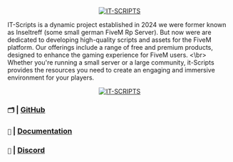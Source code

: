 <div align="center">
  
  [![IT-SCRIPTS](https://i.imgur.com/s70i2Uu.png)](https://github.com/it-scripts)
</div>
IT-Scripts is a dynamic project established in 2024 we were former known as Inseltreff (some small german FiveM Rp Server). But now were are dedicated to developing high-quality scripts and assets for the FiveM platform. Our offerings include a range of free and premium products, designed to enhance the gaming experience for FiveM users.
<\br>
Whether you're running a small server or a large community, it-Scripts provides the resources you need to create an engaging and immersive environment for your players.
<div align="center">

[![IT-SCRIPTS](https://i.imgur.com/lFVRgSg.png)](https://github.com/it-scripts)
</div>

### `🗂️` | [GitHub](https://github.com/it-scripts)
### `📖` | [Documentation](https://docs.it-scripts.com)
### `💬` | [Discord](https://discord.gg/dRfAPVBM82)

